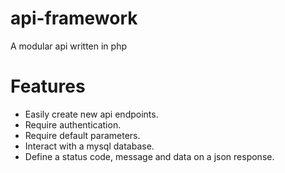 # api-framework
A modular api written in php


# Features
* Easily create new api endpoints.
* Require authentication.
* Require default parameters.
* Interact with a mysql database.
* Define a status code, message and data on a json response.

